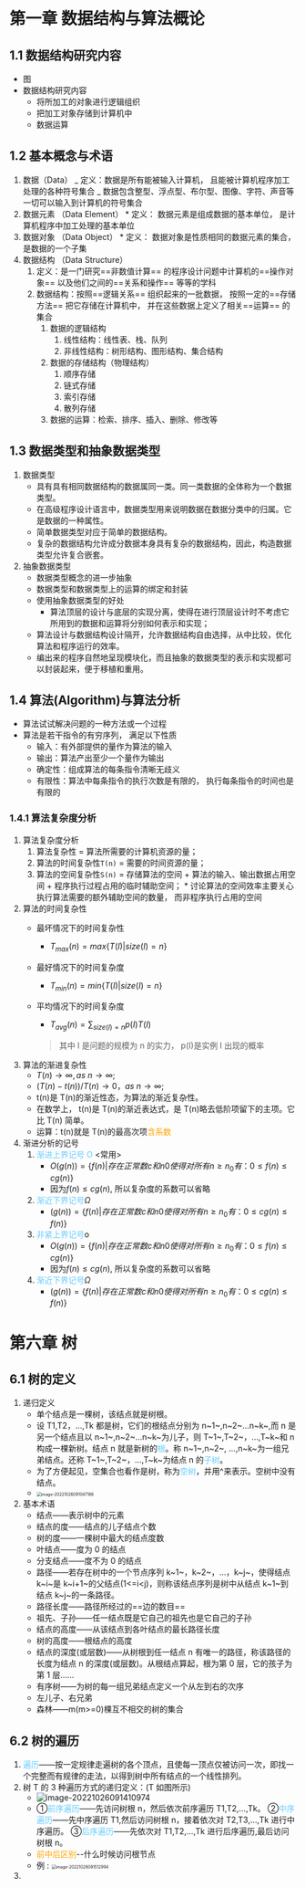 # 第一章 数据结构与算法概论

## 1.1 数据结构研究内容

- 图
- 数据结构研究内容
  - 将所加工的对象进行逻辑组织
  - 把加工对象存储到计算机中
  - 数据运算

## 1.2 基本概念与术语

1. 数据（Data）
   _ 定义：数据是所有能被输入计算机， 且能被计算机程序加工处理的各种符号集合
   _ 数据包含整型、浮点型、布尔型、图像、字符、声音等一切可以输入到计算机的符号集合
2. 数据元素 （Data Element） \* 定义： 数据元素是组成数据的基本单位， 是计算机程序中加工处理的基本单位
3. 数据对象 （Data Object） \* 定义： 数据对象是性质相同的数据元素的集合， 是数据的一个子集
4. 数据结构 （Data Structure）
   1. 定义：是一门研究==非数值计算== 的程序设计问题中计算机的==操作对象== 以及他们之间的==关系和操作== 等等的学科
   2. 数据结构：按照==逻辑关系== 组织起来的一批数据， 按照一定的==存储方法== 把它存储在计算机中， 并在这些数据上定义了相关==运算== 的集合
      1. 数据的逻辑结构
         1. 线性结构：线性表、栈、队列
         2. 非线性结构：树形结构、图形结构、集合结构
      2. 数据的存储结构（物理结构）
         1. 顺序存储
         2. 链式存储
         3. 索引存储
         4. 散列存储
      3. 数据的运算：检索、排序、插入、删除、修改等

## 1.3 数据类型和抽象数据类型

1. 数据类型
   - 具有具有相同数据结构的数据属同一类。同一类数据的全体称为一个数据类型。
   - 在高级程序设计语言中，数据类型用来说明数据在数据分类中的归属。它是数据的一种属性。
   - 简单数据类型对应于简单的数据结构。
   - 复杂的数据结构允许成分数据本身具有复杂的数据结构，因此，构造数据类型允许复合嵌套。
2. 抽象数据类型
   - 数据类型概念的进一步抽象
   - 数据类型和数据类型上的运算的绑定和封装
   - 使用抽象数据类型的好处
     - 算法顶层的设计与底层的实现分离，使得在进行顶层设计时不考虑它所用到的数据和运算将分别如何表示和实现；
   - 算法设计与数据结构设计隔开，允许数据结构自由选择，从中比较，优化算法和程序运行的效率。
   - 编出来的程序自然地呈现模块化，而且抽象的数据类型的表示和实现都可以封装起来，便于移植和重用。

## 1.4 算法(Algorithm)与算法分析

- 算法试试解决问题的一种方法或一个过程
- 算法是若干指令的有穷序列， 满足以下性质
  - 输入：有外部提供的量作为算法的输入
  - 输出：算法产出至少一个量作为输出
  - 确定性：组成算法的每条指令清晰无歧义
  - 有限性：算法中每条指令的执行次数是有限的， 执行每条指令的时间也是有限的

### 1.4.1 算法复杂度分析

1. 算法复杂度分析
   1. 算法复杂性 = 算法所需要的计算机资源的量；
   2. 算法的时间复杂性`T(n)` = 需要的时间资源的量；
   3. 算法的空间复杂性`S(n)` = 存储算法的空间 + 算法的输入、输出数据占用空间 + 程序执行过程占用的临时辅助空间； \* 讨论算法的空间效率主要关心执行算法需要的额外辅助空间的数量， 而非程序执行占用的空间
2. 算法的时间复杂性
   - 最坏情况下的时间复杂性
     - $T_{max}(n) = max\{ T(I) | size(I)=n\}$
   - 最好情况下的时间复杂度
     - $T_{min}(n) = min\{ T(I) | size(I)=n\}$
   - 平均情况下的时间复杂度

     - $T_{avg}(n) = \sum_{size(I)=n}p(I)T(I)$

     > 其中 I 是问题的规模为 n 的实力， p(I)是实例 I 出现的概率
3. 算法的渐进复杂性
   - $T(n) \rightarrow\infty, as\ n\rightarrow\infty;$
   - $(T(n) - t(n) )/ T(n) \rightarrow 0 ，as \ n\rightarrow\infty;$
   - t(n)是 T(n)的渐近性态，为算法的渐近复杂性。
   - 在数学上， t(n)是 T(n)的渐近表达式，是 T(n)略去低阶项留下的主项。它比 T(n) 简单。
   - 运算：t(n)就是 T(n)的最高次项<font color=orange>含系数</font>
4. 渐进分析的记号
   1. <font color=#66ccff>渐进上界记号 O</font> <常用>
      - $O(g(n)) = \{ f(n) | 存在正常数c和n0使得对所有n\ge n_0有： 0 \le f(n) \le cg(n) \}$
      - 因为$f(n) \le cg(n)$, 所以复杂度的系数可以省略
   2. <font color=#66ccff>渐近下界记号</font>$\Omega$
      - $(g(n)) = \{ f(n) | 存在正常数c和n0使得对所有n \ge n_0有： 0 \le cg(n) \le f(n) \}$
   3. <font color=#66ccff>非紧上界记号</font>o
      - $O(g(n)) = \{ f(n) | 存在正常数c和n0使得对所有n\ge n_0有： 0 \le f(n) \le cg(n) \}$
      - 因为$f(n) \le cg(n)$, 所以复杂度的系数可以省略
   4. <font color=#66ccff>渐近下界记号</font>$\Omega$
      - $(g(n)) = \{ f(n) | 存在正常数c和n0使得对所有n \ge n_0有： 0 \le cg(n) \le f(n) \}$

# 第六章 树

## 6.1 树的定义

1. 递归定义
   - 单个结点是一棵树，该结点就是树根。
   - 设 T1,T2，…,Tk 都是树，它们的根结点分别为 n~1~,n~2~…n~k~,而 n 是另一个结点且以 n~1~,n~2~…n~k~为儿子，则 T~1~,T~2~，…,T~k~和 n 构成一棵新树。结点 n 就是新树的<font color='#66ccff'>根</font>。称 n~1~,n~2~, …,n~k~为一组兄弟结点。还称 T~1~,T~2~，…,T~k~为结点 n 的<font color='#66ccff'>子树</font>。
   - 为了方便起见，空集合也看作是树，称为<font color='#66ccff'>空树</font>，并用^来表示。空树中没有结点。
   - <img src="数据结构.assets\image-20221026091047166.png" alt="image-20221026091047166" style="zoom:50%;" />
2. 基本术语
   - 结点——表示树中的元素
   - 结点的度——结点的儿子结点个数
   - 树的度——一棵树中最大的结点度数
   - 叶结点——度为 0 的结点
   - 分支结点——度不为 0 的结点
   - 路径——若存在树中的一个节点序列 k~1~，k~2~，…，k~j~，使得结点 k~i~是 k~i+1~的父结点(1<=i<j)，则称该结点序列是树中从结点 k~1~到结点 k~j~的一条路径。
   - 路径长度——路径所经过的==边的数目==
   - 祖先、子孙——任一结点既是它自己的祖先也是它自己的子孙
   - 结点的高度——从该结点到各叶结点的最长路径长度
   - 树的高度——根结点的高度
   - 结点的深度(或层数)——从树根到任一结点 n 有唯一的路径，称该路径的长度为结点 n 的深度(或层数)。从根结点算起，根为第 0 层，它的孩子为第 1 层……
   - 有序树——为树的每一组兄弟结点定义一个从左到右的次序
   - 左儿子、右兄弟
   - 森林——m(m>=0)棵互不相交的树的集合

## 6.2 树的遍历

1. <font color='#66ccff'>遍历</font>——按一定规律走遍树的各个顶点，且使每一顶点仅被访问一次，即找一个完整而有规律的走法，以得到树中所有结点的一个线性排列。
2. 树 T 的 3 种遍历方式的递归定义：(T 如图所示)
   - ![image-20221026091410974](数据结构.assets/image-20221026091410974.png)
   - ①<font color='#66ccff'>前序遍历</font>——先访问树根 n，然后依次前序遍历 T1,T2,…,Tk。
     ②<font color='#66ccff'>中序遍历</font>——先中序遍历 T1,然后访问树根 n，接着依次对 T2,T3,…,Tk 进行中序遍历。
     ③<font color='#66ccff'>后序遍历</font>——先依次对 T1,T2,…,Tk 进行后序遍历,最后访问树根 n。
   - <font color='orange'>前中后区别</font>--什么时候访问根节点
   - 例 : <img src="数据结构.assets\image-20221026091512994.png" alt="image-20221026091512994" style="zoom:50%;" />
3.
